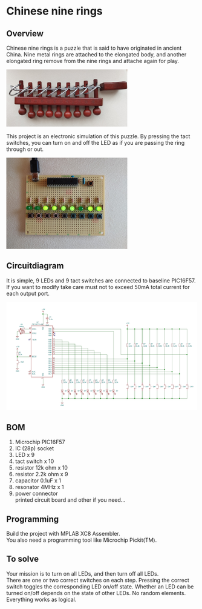 # Chinese nine rings
## Overview
Chinese nine rings is a puzzle that is said to have originated in ancient China.
Nine metal rings are attached to the elongated body, and another elongated ring remove from the nine rings and attache again for play.  
  
![Chinese nine rings](images/IMG001.png "Chinese nine rings")  
  
This project is an electronic simulation of this puzzle. By pressing the tact switches, you can turn on and off the LED as if you are passing the ring through or out.  
  
![Chinese nine rings](images/IMG002.png "Chinese nine rings")  
  

## Circuitdiagram
It is simple, 9 LEDs and 9 tact switches are connected to baseline PIC16F57.  
If you want to modify take care must not to exceed 50mA total current for each output port.
  
![Circuitdiagram](images/IMG003.png "Circuitdiagram")  
  

## BOM
1. Microchip PIC16F57  
2. IC (28p) socket  
3. LED x 9  
4. tact switch x 10  
5. resistor 12k ohm x 10  
5. resistor 2.2k ohm x 9  
6. capacitor 0.1uF x 1  
7. resonator 4MHz x 1  
8. power connector  
printed circuit board and other if you need...  

## Programming
Build the project with MPLAB XC8 Assembler.  
You also need a programming tool like Microchip Pickit(TM).

## To solve
Your mission is to turn on all LEDs, and then turn off all LEDs.  
There are one or two correct switches on each step. Pressing the correct switch toggles the corresponding LED on/off state. Whether an LED can be turned on/off depends on the state of other LEDs. No random elements. Everything works as logical.
